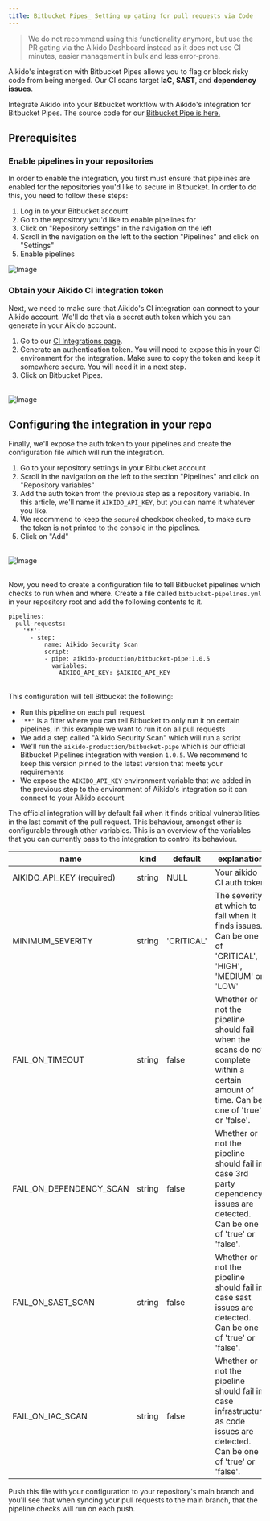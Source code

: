```yaml
---
title: Bitbucket Pipes_ Setting up gating for pull requests via Code
---
```



> We do not recommend using this functionality anymore, but use the PR gating via the Aikido Dashboard instead as it does not use CI minutes, easier management in bulk and less error-prone.

Aikido's integration with Bitbucket Pipes allows you to flag or block risky code from being merged. Our CI scans target **IaC**, **SAST**, and **dependency issues**.

Integrate Aikido into your Bitbucket workflow with Aikido's integration for Bitbucket Pipes. The source code for our [Bitbucket Pipe is here.](https://bitbucket.org/aikido-production/bitbucket-pipe/src)

## Prerequisites

### Enable pipelines in your repositories

In order to enable the integration, you first must ensure that pipelines are enabled for the repositories you'd like to secure in Bitbucket. In order to do this, you need to follow these steps:

1. Log in to your Bitbucket account
2. Go to the repository you'd like to enable pipelines for
3. Click on "Repository settings" in the navigation on the left
4. Scroll in the navigation on the left to the section "Pipelines" and click on "Settings"
5. Enable pipelines

![Image](https://ucarecdn.com/95d9dbd1-ca3b-4dd2-806c-41577276cb35/)

### Obtain your Aikido CI integration token

Next, we need to make sure that Aikido's CI integration can connect to your Aikido account. We'll do that via a secret auth token which you can generate in your Aikido account.

1. Go to our [CI Integrations page](https://app.aikido.dev/settings/integrations/continuous-integration).
2. Generate an authentication token. You will need to expose this in your CI environment for the integration. Make sure to copy the token and keep it somewhere secure. You will need it in a next step.
3. Click on Bitbucket Pipes.\
   ​

![Image](https://ucarecdn.com/0330325f-82c1-4f99-a2d3-d20b2ee8c36a/)

## Configuring the integration in your repo

Finally, we'll expose the auth token to your pipelines and create the configuration file which will run the integration.

1. Go to your repository settings in your Bitbucket account
2. Scroll in the navigation on the left to the section "Pipelines" and click on "Repository variables"
3. Add the auth token from the previous step as a repository variable. In this article, we'll name it `AIKIDO_API_KEY`, but you can name it whatever you like.
4. We recommend to keep the `secured` checkbox checked, to make sure the token is not printed to the console in the pipelines.
5. Click on "Add"\
   ​

![Image](https://ucarecdn.com/f0c428b9-419c-4be8-9ae8-2f55b9eb1101/)

\
Now, you need to create a configuration file to tell Bitbucket pipelines which checks to run when and where. Create a file called `bitbucket-pipelines.yml` in your repository root and add the following contents to it.

```
pipelines:
  pull-requests:
    '**':
      - step:
          name: Aikido Security Scan
          script:
          - pipe: aikido-production/bitbucket-pipe:1.0.5
            variables:
              AIKIDO_API_KEY: $AIKIDO_API_KEY
```

\
This configuration will tell Bitbucket the following:

- Run this pipeline on each pull request
- `'**'` is a filter where you can tell Bitbucket to only run it on certain pipelines, in this example we want to run it on all pull requests
- We add a step called "Aikido Security Scan" which will run a script
- We'll run the `aikido-production/bitbucket-pipe` which is our official Bitbucket Pipelines integration with version `1.0.5`. We recommend to keep this version pinned to the latest version that meets your requirements
- We expose the `AIKIDO_API_KEY` environment variable that we added in the previous step to the environment of Aikido's integration so it can connect to your Aikido account

The official integration will by default fail when it finds critical vulnerabilities in the last commit of the pull request. This behaviour, amongst other is configurable through other variables. This is an overview of the variables that you can currently pass to the integration to control its behaviour.

| **name** | **kind** | **default** | **explanation** |
| --- | --- | --- | --- |
| AIKIDO_API_KEY (required) | string | NULL | Your aikido CI auth token |
| MINIMUM_SEVERITY | string | 'CRITICAL' | The severity at which to fail when it finds issues. Can be one of 'CRITICAL', 'HIGH', 'MEDIUM' or 'LOW' |
| FAIL_ON_TIMEOUT | string | false | Whether or not the pipeline should fail when the scans do not complete within a certain amount of time. Can be one of 'true' or 'false'. |
| FAIL_ON_DEPENDENCY_SCAN | string | false | Whether or not the pipeline should fail in case 3rd party dependency issues are detected. Can be one of 'true' or 'false'. |
| FAIL_ON_SAST_SCAN | string | false | Whether or not the pipeline should fail in case sast issues are detected. Can be one of 'true' or 'false'. |
| FAIL_ON_IAC_SCAN | string | false | Whether or not the pipeline should fail in case infrastructure as code issues are detected. Can be one of 'true' or 'false'. |

Push this file with your configuration to your repository's main branch and you'll see that when syncing your pull requests to the main branch, that the pipeline checks will run on each push.